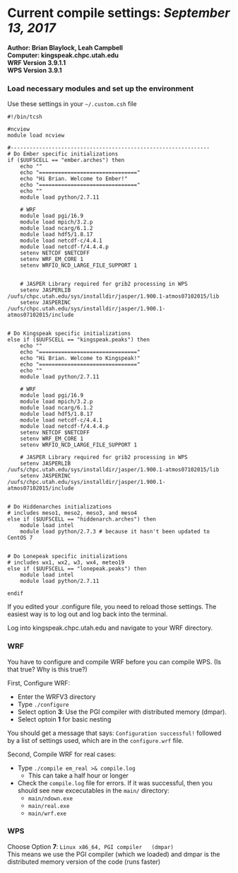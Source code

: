 # Current compile settings:  _September 13, 2017_
**Author: Brian Blaylock, Leah Campbell**  
**Computer: kingspeak.chpc.utah.edu**  
**WRF Version 3.9.1.1**  
**WPS Version 3.9.1**

### Load necessary modules and set up the environment
Use these settings in your `~/.custom.csh` file

    #!/bin/tcsh

    #ncview
    module load ncview

    #---------------------------------------------------------------
    # Do Ember specific initializations
    if ($UUFSCELL == "ember.arches") then
        echo ""
        echo "==============================="
        echo "Hi Brian. Welcome to Ember!"
        echo "==============================="
        echo ""
        module load python/2.7.11

        # WRF
        module load pgi/16.9
        module load mpich/3.2.p
        module load ncarg/6.1.2
        module load hdf5/1.8.17
        module load netcdf-c/4.4.1
        module load netcdf-f/4.4.4.p
        setenv NETCDF $NETCDFF
        setenv WRF_EM_CORE 1
        setenv WRFIO_NCD_LARGE_FILE_SUPPORT 1


        # JASPER Library required for grib2 processing in WPS
        setenv JASPERLIB /uufs/chpc.utah.edu/sys/installdir/jasper/1.900.1-atmos07102015/lib
        setenv JASPERINC  /uufs/chpc.utah.edu/sys/installdir/jasper/1.900.1-atmos07102015/include


    # Do Kingspeak specific initializations
    else if ($UUFSCELL == "kingspeak.peaks") then
        echo ""
        echo "==============================="
        echo "Hi Brian. Welcome to Kingspeak!"
        echo "==============================="
        echo ""
        module load python/2.7.11

        # WRF
        module load pgi/16.9
        module load mpich/3.2.p
        module load ncarg/6.1.2
        module load hdf5/1.8.17
        module load netcdf-c/4.4.1
        module load netcdf-f/4.4.4.p
        setenv NETCDF $NETCDFF
        setenv WRF_EM_CORE 1
        setenv WRFIO_NCD_LARGE_FILE_SUPPORT 1
        
        # JASPER Library required for grib2 processing in WPS
        setenv JASPERLIB /uufs/chpc.utah.edu/sys/installdir/jasper/1.900.1-atmos07102015/lib
        setenv JASPERINC  /uufs/chpc.utah.edu/sys/installdir/jasper/1.900.1-atmos07102015/include


    # Do Hiddenarches initializations
    # includes meso1, meso2, meso3, and meso4
    else if ($UUFSCELL == "hiddenarch.arches") then
        module load intel
        module load python/2.7.3 # because it hasn't been updated to CentOS 7


    # Do Lonepeak specific initializations
    # includes wx1, wx2, w3, wx4, meteo19
    else if ($UUFSCELL == "lonepeak.peaks") then
        module load intel
        module load python/2.7.11

    endif

If you edited your .configure file, you need to reload those settings. The easiest way is to log out and log back into the terminal.

Log into kingspeak.chpc.utah.edu and navigate to your WRF directory.

### WRF
You have to configure and compile WRF before you can compile WPS. (Is that true? Why is this true?)

First, Configure WRF:
- Enter the WRFV3 directory
- Type `./configure`
- Select option **3**: Use the PGI compiler with distributed memory (dmpar).
- Select optoin **1** for basic nesting

You should get a message that says: `Configuration successful!` followed by a list of settings used, which are in the `configure.wrf` file.

Second, Compile WRF for real cases:
- Type `./compile em_real >& compile.log`
    - This can take a half hour or longer
- Check the `compile.log` file for errors. If it was successful, then you should see new excecutables in the `main/` directory:
    - `main/ndown.exe`
    - `main/real.exe`
    - `main/wrf.exe`



### WPS
Choose Option **7**: `Linux x86_64, PGI compiler   (dmpar)`  
This means we use the PGI compiler (which we loaded) and dmpar is the distributed memory version of the code (runs faster)



